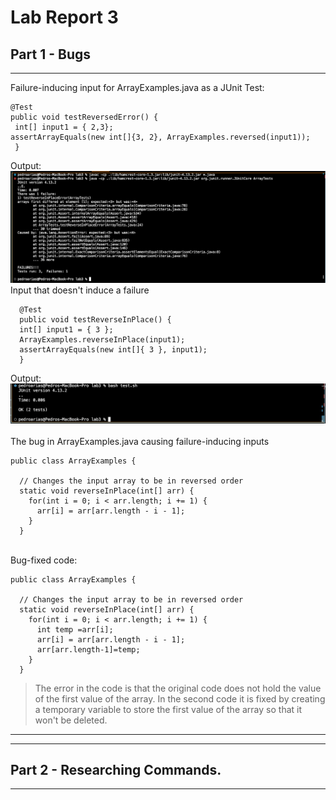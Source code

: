 # Lab Report 3
## Part 1 - Bugs
---
Failure-inducing input for ArrayExamples.java as a JUnit Test: <br>
```
@Test
public void testReversedError() {
 int[] input1 = { 2,3};
assertArrayEquals(new int[]{3, 2}, ArrayExamples.reversed(input1));
 }
```
  Output: 
  ![Failure inducing output](failure-inducing-output.png)
  <br>Input that doesn't induce a failure <br>
  ```
	@Test 
	public void testReverseInPlace() {
    int[] input1 = { 3 };
    ArrayExamples.reverseInPlace(input1);
    assertArrayEquals(new int[]{ 3 }, input1);
	}
```
Output: <br>
![Sucessful inout](Sucess-input.png)
<br>
<br>
The bug in ArrayExamples.java causing failure-inducing inputs<br>

```
public class ArrayExamples {

  // Changes the input array to be in reversed order
  static void reverseInPlace(int[] arr) {
    for(int i = 0; i < arr.length; i += 1) {
      arr[i] = arr[arr.length - i - 1];
    }
  }
```
<br>
Bug-fixed code:
<br>

```
public class ArrayExamples {

  // Changes the input array to be in reversed order
  static void reverseInPlace(int[] arr) {
    for(int i = 0; i < arr.length; i += 1) {
      int temp =arr[i];
      arr[i] = arr[arr.length - i - 1];
      arr[arr.length-1]=temp;
    }
  }
```
>The error in the code is that the original code does not hold the value of the first value of the array. 
> In the second code it is fixed by creating a temporary variable to store the first value of the array so that it won't be deleted.
---
---
## Part 2 - Researching Commands.
---

  
